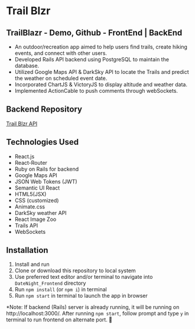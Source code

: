# Trail Blzr 

## TrailBlazr - Demo, Github - FrontEnd | BackEnd
* An outdoor/recreation app aimed to help users find trails, create hiking events, and connect with other users.
* Developed Rails API backend using PostgreSQL to maintain the database.   
* Utilized Google Maps API & DarkSky API to locate the Trails and predict the weather on scheduled event date. 
* Incorporated ChartJS & VictoryJS to display altitude and weather data. 
* Implemented ActionCable to push comments through webSockets. 


## Backend Repository
[Trail Blzr API](https://github.com/ransing/Trails-Backend-)

## Technologies Used
* React.js 
* React-Router
* Ruby on Rails for backend
* Google Maps API
* JSON Web Tokens (JWT)
* Semantic UI React
* HTML5(JSX)
* CSS (customized)
* Animate.css
* DarkSky weather API
* React Image Zoo
* Trails API
* WebSockets 

 
## Installation
1) Install and run 
2) Clone or download this repository to local system
3) Use preferred text editor and/or terminal to navigate into `DateNight_Frontend` directory
4) Run `npm install` (or `npm i`) in terminal
5) Run `npm start` in terminal to launch the app in browser

*Note: If backend (Rails) server is already running, it will be running on http://localhost:3000/. After running `npm start`, follow prompt and type `y` in terminal to run frontend on alternate port.
＀
